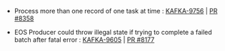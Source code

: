 - Process more than one record of one task at time : [KAFKA-9756](https://issues.apache.org/jira/browse/KAFKA-9756) | [PR #8358](https://github.com/apache/kafka/pull/8358)

- EOS Producer could throw illegal state if trying to complete a failed batch after fatal error : [KAFKA-9605](https://issues.apache.org/jira/browse/KAFKA-9605) | [PR #8177](https://github.com/apache/kafka/pull/8177)
